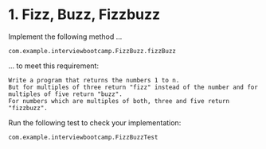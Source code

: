 # 1. Fizz, Buzz, Fizzbuzz

Implement the following method ...

    com.example.interviewbootcamp.FizzBuzz.fizzBuzz

... to meet this requirement:

    Write a program that returns the numbers 1 to n.
    But for multiples of three return "fizz" instead of the number and for multiples of five return "buzz".
    For numbers which are multiples of both, three and five return "fizzbuzz".

Run the following test to check your implementation:

    com.example.interviewbootcamp.FizzBuzzTest